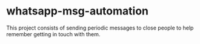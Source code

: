 # whatsapp-msg-automation
This project consists of sending periodic messages to close people to help remember getting in touch with them.
